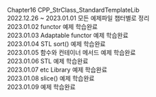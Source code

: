 Chapter16 CPP_StrClass_StandardTemplateLib  
2022.12.26 ~ 2023.01.01 모든 예제파일 챕터별로 정리  
2023.01.02 functor 예제 학습완료  
2023.01.03 Adaptable functor 예제 학습완료  
2023.01.04 STL sort() 예제 학습완료  
2023.01.05 함수와 컨테이너 메서드 예제 학습완료  
2023.01.06 STL 예제 학습완료  
2023.01.07 etc Library 예제 학습완료  
2023.01.08 slice() 예제 학습완료  
2023.01.09  예제 학습완료  
